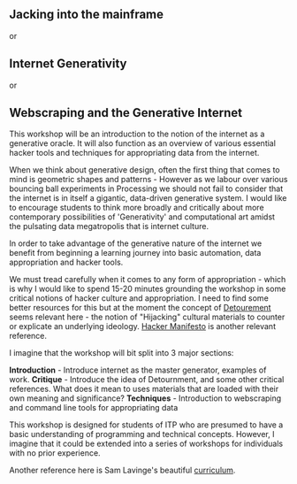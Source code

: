 ## Jacking into the mainframe
or
## Internet Generativity
or
## Webscraping and the Generative Internet


This workshop will be an introduction to the notion of the internet as a generative oracle. It will also function as an overview of various essential hacker tools and techniques for appropriating data from the internet.

When we think about generative design, often the first thing that comes to mind is geometric shapes and patterns - However as we labour over various bouncing ball experiments in Processing we should not fail to consider that the internet is in itself a gigantic, data-driven generative system. I would like to encourage students to think more broadly  and critically about more contemporary possibilities of 'Generativity' and computational art amidst the pulsating data megatropolis that is internet culture.

In order to take advantage of the generative nature of the internet we benefit from beginning a learning journey into basic automation, data appropriation and hacker tools.

We must tread carefully when it comes to any form of appropriation - which is why I would like to spend 15-20 minutes grounding the workshop in some critical notions of hacker culture and appropriation. I need to find some better resources for this but at the moment the concept of [Detourement](https://en.wikipedia.org/wiki/D%C3%A9tournement) seems relevant here - the notion of "Hijacking" cultural materials to counter or explicate an underlying ideology. [Hacker Manifesto](http://www.neme.org/texts/hacker-manifesto) is another relevant reference.

I imagine that the workshop will bit split into 3 major sections:

**Introduction** - Introduce internet as the master generator, examples of work.
**Critique** - Introduce the idea of Detournment, and some other critical references. What does it mean to uses materials that are loaded with their own meaning and significance?
**Techniques** - Introduction to webscraping and command line tools for appropriating data

This workshop is designed for students of ITP who are presumed to have a basic understanding of programming and technical concepts. However, I imagine that it could be extended into a series of workshops for individuals with no prior experience.

Another reference here is Sam Lavinge's beautiful [curriculum](https://github.com/antiboredom/detourning-the-web-2018).

